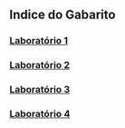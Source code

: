 ## Indice do Gabarito

### [Laboratório 1](https://github.com/corelioBH/design-app-java/tree/Gabarito/Programacao%20Funcional/src/gabarito/laboratorio1/)
### [Laboratório 2](https://github.com/corelioBH/design-app-java/tree/Gabarito/Programacao%20Funcional/src/gabarito/laboratorio2/)
### [Laboratório 3](https://github.com/corelioBH/design-app-java/tree/Gabarito/Programacao%20Funcional/src/gabarito/laboratorio3/)
### [Laboratório 4](https://github.com/corelioBH/design-app-java/tree/Gabarito/Programacao%20Funcional/src/gabarito/laboratorio4/)